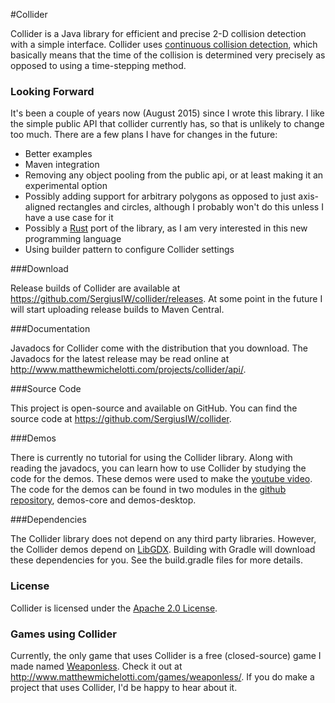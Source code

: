 #Collider 

Collider is a Java library for efficient and precise 2-D collision 
detection with a simple interface. Collider uses [continuous collision 
detection](http://en.wikipedia.org/wiki/Collision_detection#A_posteriori_.28discrete.29_versus_a_priori_.28continuous.29),
which basically means that the time of the collision is determined very 
precisely as opposed to using a time-stepping method.

### Looking Forward

It's been a couple of years now (August 2015) since I wrote this library.
I like the simple public API that collider currently has, so that is unlikely to change too much.
There are a few plans I have for changes in the future:
* Better examples
* Maven integration
* Removing any object pooling from the public api, or at least making it an experimental option
* Possibly adding support for arbitrary polygons as opposed to just axis-aligned rectangles and circles, although I probably won't do this unless I have a use case for it
* Possibly a [Rust](https://www.rust-lang.org/) port of the library, as I am very interested in this new programming language
* Using builder pattern to configure Collider settings

###Download 

Release builds of Collider are available at
https://github.com/SergiusIW/collider/releases.
At some point in the future I will start uploading release builds to Maven Central.

###Documentation 

Javadocs for Collider come with the distribution that you download. The 
Javadocs for the latest release may be read online at
http://www.matthewmichelotti.com/projects/collider/api/.

###Source Code

This project is open-source and available on GitHub.
You can find the source code at https://github.com/SergiusIW/collider.

###Demos 

There is currently no tutorial for using the Collider library. Along 
with reading the javadocs, you can learn how to use Collider by studying 
the code for the demos. These demos were used to make the [youtube 
video](http://www.youtube.com/watch?v=sFNw-wYebOc). The code for the 
demos can be found in two modules in the [github 
repository](https://github.com/SergiusIW/collider), demos-core
and demos-desktop.

###Dependencies

The Collider library does not depend on any third party libraries.
However, the Collider demos depend on [LibGDX](http://libgdx.badlogicgames.com/).
Building with Gradle will download these dependencies for you.
See the build.gradle files for more details.

### License 

Collider is licensed under the [Apache 2.0 
License](http://www.apache.org/licenses/LICENSE-2.0.html). 

### Games using Collider

Currently, the only game that uses Collider is a free (closed-source) game I made named [Weaponless](http://www.matthewmichelotti.com/games/weaponless/).
Check it out at http://www.matthewmichelotti.com/games/weaponless/.
If you do make a project that uses Collider, I'd be happy to hear about it.
